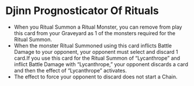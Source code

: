 # Djinn Prognosticator Of Rituals

*   When you Ritual Summon a Ritual Monster, you can remove from play this card from your Graveyard as 1 of the monsters required for the Ritual Summon.
*   When the monster Ritual Summoned using this card inflicts Battle Damage to your opponent, your opponent must select and discard 1 card.If you use this card for the Ritual Summon of “Lycanthrope” and inflict Battle Damage with “Lycanthrope,” your opponent discards a card and then the effect of “Lycanthrope” activates.
*   The effect to force your opponent to discard does not start a Chain.
